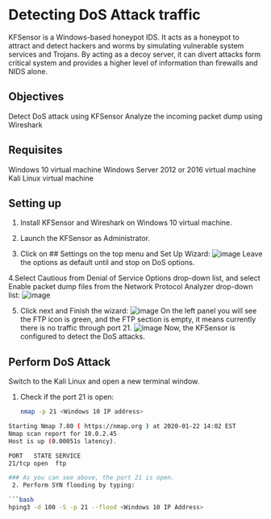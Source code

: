 # Detecting DoS Attack traffic
KFSensor is a Windows-based honeypot IDS. It acts as a honeypot to attract and detect hackers and worms by simulating vulnerable system services and Trojans. 
By acting as a decoy server, it can divert attacks form critical system and provides a higher level of information than firewalls and NIDS alone.

## Objectives
Detect DoS attack using KFSensor
Analyze the incoming packet dump using Wireshark

## Requisites
Windows 10 virtual machine
Windows Server 2012 or 2016 virtual machine
Kali Linux virtual machine

## Setting up
1. Install KFSensor and Wireshark on Windows 10 virtual machine.

2. Launch the KFSensor as Administrator.

3. Click on ## Settings on the top menu and Set Up Wizard:
  ![image](https://github.com/user-attachments/assets/a4125ae8-0ccc-4941-b34a-3cd8f380f3d4)
   Leave the options as default until and stop on DoS options.

4.Select Cautious from Denial of Service Options drop-down list, and select Enable packet dump files from the Network Protocol Analyzer drop-down list:
![image](https://github.com/user-attachments/assets/20eef005-bf19-4f25-91da-d6b747842abe)

5. Click next and Finish the wizard:
![image](https://github.com/user-attachments/assets/6f46e28b-981f-4851-b2e1-4774f8f8b149)
  On the left panel you will see the FTP icon is green, and the FTP section is empty, it means currently there is no traffic through port 21.
![image](https://github.com/user-attachments/assets/59290359-e1b3-4891-8748-94e6ff07d150)
  Now, the KFSensor is configured to detect the DoS attacks.

## Perform DoS Attack
Switch to the Kali Linux and open a new terminal window.
  1. Check if the port 21 is open:
     ```bash
     nmap -p 21 <Windows 10 IP address>

```bash
Starting Nmap 7.80 ( https://nmap.org ) at 2020-01-22 14:02 EST
Nmap scan report for 10.0.2.45
Host is up (0.00051s latency).

PORT   STATE SERVICE
21/tcp open  ftp

### As you can see above, the port 21 is open.
 2. Perform SYN flooding by typing:

```bash
hping3 -d 100 -S -p 21 --flood <Windows 10 IP Address>
